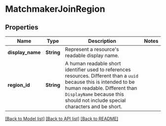 # MatchmakerJoinRegion

## Properties

Name | Type | Description | Notes
------------ | ------------- | ------------- | -------------
**display_name** | **String** | Represent a resource's readable display name. | 
**region_id** | **String** | A human readable short identifier used to references resources. Different than a `uuid` because this is intended to be human readable. Different than `DisplayName` because this should not include special characters and be short. | 

[[Back to Model list]](../README.md#documentation-for-models) [[Back to API list]](../README.md#documentation-for-api-endpoints) [[Back to README]](../README.md)


